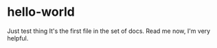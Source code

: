 # hello-world
Just test thing 
It's the first file in the set of docs.
Read me now, I'm very helpful. 

